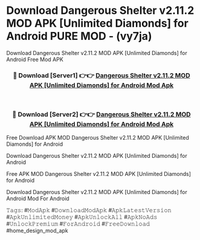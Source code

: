 # Download Dangerous Shelter v2.11.2 MOD APK [Unlimited Diamonds] for Android PURE MOD - (vy7ja)
Download Dangerous Shelter v2.11.2 MOD APK [Unlimited Diamonds] for Android Free Mod APK

<div align="center">
<h3>🔴 Download [Server1] 👉👉 <a href="https://apk-comot.site?title=Dangerous_Shelter_v2.11.2_MOD_APK_[Unlimited_Diamonds]_for_Android">Dangerous Shelter v2.11.2 MOD APK [Unlimited Diamonds] for Android Mod Apk</a></h3><br>

<h3>🔴 Download [Server2] 👉👉 <a href="https://apk-comot.site?title=Dangerous_Shelter_v2.11.2_MOD_APK_[Unlimited_Diamonds]_for_Android">Dangerous Shelter v2.11.2 MOD APK [Unlimited Diamonds] for Android Mod Apk</a></h3>
</div>


Free Download APK MOD Dangerous Shelter v2.11.2 MOD APK [Unlimited Diamonds] for Android

Download Dangerous Shelter v2.11.2 MOD APK [Unlimited Diamonds] for Android 

Free APK MOD Dangerous Shelter v2.11.2 MOD APK [Unlimited Diamonds] for Android 

Download Dangerous Shelter v2.11.2 MOD APK [Unlimited Diamonds] for Android Mod For Android

𝚃𝚊𝚐𝚜: #𝙼𝚘𝚍𝙰𝚙𝚔 #𝙳𝚘𝚠𝚗𝚕𝚘𝚊𝚍𝙼𝚘𝚍𝙰𝚙𝚔 #𝙰𝚙𝚔𝙻𝚊𝚝𝚎𝚜𝚝𝚅𝚎𝚛𝚜𝚒𝚘𝚗 #𝙰𝚙𝚔𝚄𝚗𝚕𝚒𝚖𝚒𝚝𝚎𝚍𝙼𝚘𝚗𝚎𝚢 #𝙰𝚙𝚔𝚄𝚗𝚕𝚘𝚌𝚔𝙰𝚕𝚕 #𝙰𝚙𝚔𝙽𝚘𝙰𝚍𝚜 #𝚄𝚗𝚕𝚘𝚌𝚔𝙿𝚛𝚎𝚖𝚒𝚞𝚖 #𝙵𝚘𝚛𝙰𝚗𝚍𝚛𝚘𝚒𝚍 #𝙵𝚛𝚎𝚎𝙳𝚘𝚠𝚗𝚕𝚘𝚊𝚍 #home_design_mod_apk